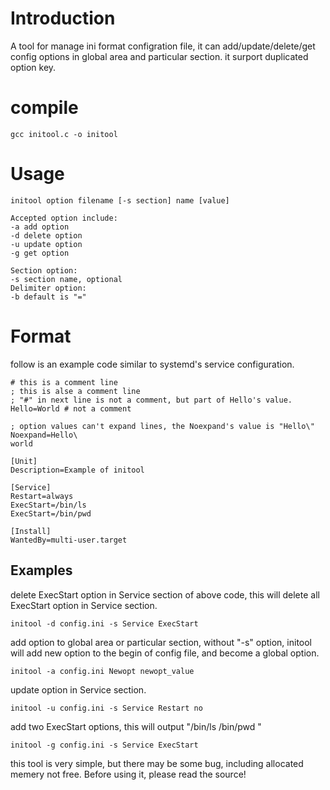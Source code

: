 # Introduction
A tool for manage ini format configration file, it can add/update/delete/get config options in global area and particular section.
it surport duplicated option key.
# compile
```shell
gcc initool.c -o initool
```
# Usage
```shell
initool option filename [-s section] name [value] 

Accepted option include:
-a add option
-d delete option
-u update option
-g get option

Section option:
-s section name, optional
Delimiter option:
-b default is "="
```
# Format
follow is an example code similar to systemd's service configuration.
```shell
# this is a comment line
; this is alse a comment line
; "#" in next line is not a comment, but part of Hello's value.
Hello=World # not a comment

; option values can't expand lines, the Noexpand's value is "Hello\"
Noexpand=Hello\
world

[Unit]
Description=Example of initool

[Service]
Restart=always
ExecStart=/bin/ls
ExecStart=/bin/pwd

[Install]
WantedBy=multi-user.target
```
## Examples
delete ExecStart option in Service section of above code, this will delete all ExecStart option in Service section.
```shell
initool -d config.ini -s Service ExecStart
```
add option to global area or particular section, without "-s" option, initool will add new option to the begin of config file, and become a global option.
```shell
initool -a config.ini Newopt newopt_value
```
update option in Service section.
```shell
initool -u config.ini -s Service Restart no
```
add two ExecStart options, this will output "/bin/ls /bin/pwd "
```shell
initool -g config.ini -s Service ExecStart
```
this tool is very simple, but there may be some bug, including allocated memery not free. Before using it, please read the source!
